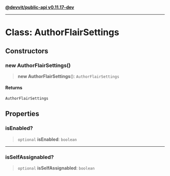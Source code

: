 [**@devvit/public-api v0.11.17-dev**](../../README.md)

---

# Class: AuthorFlairSettings

## Constructors

<a id="constructor"></a>

### new AuthorFlairSettings()

> **new AuthorFlairSettings**(): `AuthorFlairSettings`

#### Returns

`AuthorFlairSettings`

## Properties

<a id="isenabled"></a>

### isEnabled?

> `optional` **isEnabled**: `boolean`

---

<a id="isselfassignabled"></a>

### isSelfAssignabled?

> `optional` **isSelfAssignabled**: `boolean`
